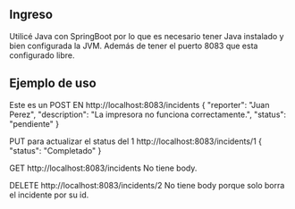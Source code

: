 ## Ingreso
Utilicé Java con SpringBoot por lo que es necesario tener Java instalado y bien configurada la JVM. Además de tener el puerto 8083 que esta configurado libre. 

## Ejemplo de uso 

Este es un POST EN 
http://localhost:8083/incidents 
{
    "reporter": "Juan Perez",
    "description": "La impresora no funciona correctamente.",
    "status": "pendiente"
}

PUT para actualizar el status del 1 
http://localhost:8083/incidents/1 
{
    "status": "Completado"
}
 
GET 
http://localhost:8083/incidents 
No tiene body. 

DELETE 
http://localhost:8083/incidents/2 
No tiene body porque solo borra el incidente por su id. 